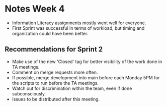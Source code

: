 # Notes Week 4
* Information Literacy assignments mostly went well for everyone.
* First Sprint was successful in terms of workload, but timing and organization could have been better.

## Recommendations for Sprint 2
* Make use of the new 'Closed' tag for better visibility of the work done in TA meetings.
* Comment on merge requests more often.
* If possible, merge development into main before each Monday 5PM for the scripts to run before the TA meetings.
* Watch out for discrimination within the team, even if done subconsciously.
* Issues to be distributed after this meeting.